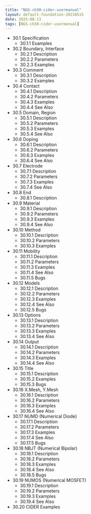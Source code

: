 ```yaml
---
title: "NGS-ch30-cider-usermanual"
layout: default-foundation-20210515
date: 2025-08-13
tags: [NGS-ch30-cider-usermanual]
---
```


- 30.1 Specification  
  - 30.1.1 Examples  
- 30.2 Boundary, Interface  
  - 30.2.1 Description  
  - 30.2.2 Parameters  
  - 30.2.3 Examples  
- 30.3 Comment  
  - 30.3.1 Description  
  - 30.3.2 Examples  
- 30.4 Contact  
  - 30.4.1 Description  
  - 30.4.2 Parameters  
  - 30.4.3 Examples  
  - 30.4.4 See Also  
- 30.5 Domain, Region  
  - 30.5.1 Description  
  - 30.5.2 Parameters  
  - 30.5.3 Examples  
  - 30.5.4 See Also  
- 30.6 Doping  
  - 30.6.1 Description  
  - 30.6.2 Parameters  
  - 30.6.3 Examples  
  - 30.6.4 See Also  
- 30.7 Electrode  
  - 30.7.1 Description  
  - 30.7.2 Parameters  
  - 30.7.3 Examples  
  - 30.7.4 See Also  
- 30.8 End  
  - 30.8.1 Description  
- 30.9 Material  
  - 30.9.1 Description  
  - 30.9.2 Parameters  
  - 30.9.3 Examples  
  - 30.9.4 See Also  
- 30.10 Method  
  - 30.10.1 Description  
  - 30.10.2 Parameters  
  - 30.10.3 Examples  
- 30.11 Mobility  
  - 30.11.1 Description  
  - 30.11.2 Parameters  
  - 30.11.3 Examples  
  - 30.11.4 See Also  
  - 30.11.5 Bugs  
- 30.12 Models  
  - 30.12.1 Description  
  - 30.12.2 Parameters  
  - 30.12.3 Examples  
  - 30.12.4 See Also  
  - 30.12.5 Bugs  
- 30.13 Options  
  - 30.13.1 Description  
  - 30.13.2 Parameters  
  - 30.13.3 Examples  
  - 30.13.4 See Also  
- 30.14 Output  
  - 30.14.1 Description  
  - 30.14.2 Parameters  
  - 30.14.3 Examples  
  - 30.14.4 See Also  
- 30.15 Title  
  - 30.15.1 Description  
  - 30.15.2 Examples  
  - 30.15.3 Bugs  
- 30.16 X.Mesh, Y.Mesh  
  - 30.16.1 Description  
  - 30.16.2 Parameters  
  - 30.16.3 Examples  
  - 30.16.4 See Also  
- 30.17 NUMD (Numerical Diode)  
  - 30.17.1 Description  
  - 30.17.2 Parameters  
  - 30.17.3 Examples  
  - 30.17.4 See Also  
  - 30.17.5 Bugs  
- 30.18 NBJT (Numerical Bipolar)  
  - 30.18.1 Description  
  - 30.18.2 Parameters  
  - 30.18.3 Examples  
  - 30.18.4 See Also  
  - 30.18.5 Bugs  
- 30.19 NUMOS (Numerical MOSFET)  
  - 30.19.1 Description  
  - 30.19.2 Parameters  
  - 30.19.3 Examples  
  - 30.19.4 See Also  
- 30.20 CIDER Examples
